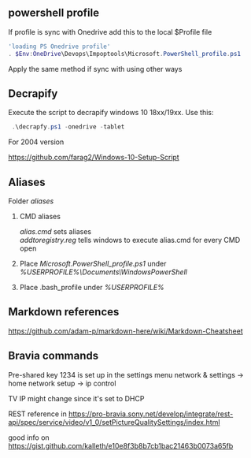 
## powershell profile

If profile is sync with Onedrive add this to the local $Profile file

```powershell
'loading PS Onedrive profile'
. $Env:OneDrive\Devops\Impoptools\Microsoft.PowerShell_profile.ps1
```

Apply the same method if sync with using other ways

## Decrapify

Execute the script to decrapify windows 10 18xx/19xx. Use this:

```powershell
 .\decrapfy.ps1 -onedrive -tablet
```
For 2004 version

https://github.com/farag2/Windows-10-Setup-Script

## Aliases

Folder _aliases_

1. CMD aliases

   *alias.cmd* sets aliases   
   *addtoregistry.reg* tells windows to execute alias.cmd for every CMD open
2. Place *Microsoft.PowerShell_profile.ps1* under *%USERPROFILE%\Documents\WindowsPowerShell*
3. Place .bash_profile under *%USERPROFILE%*

## Markdown references

https://github.com/adam-p/markdown-here/wiki/Markdown-Cheatsheet

## Bravia commands

Pre-shared key 1234 is set up in the settings menu network & settings -> home network setup -> ip control

TV IP might change since it's set to DHCP

REST reference in https://pro-bravia.sony.net/develop/integrate/rest-api/spec/service/video/v1_0/setPictureQualitySettings/index.html

good info on https://gist.github.com/kalleth/e10e8f3b8b7cb1bac21463b0073a65fb
